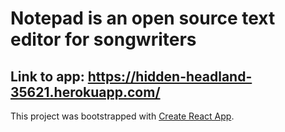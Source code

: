 # Notepad is an open source text editor for songwriters

## Link to app: https://hidden-headland-35621.herokuapp.com/

This project was bootstrapped with [Create React App](https://github.com/facebook/create-react-app).

